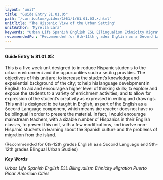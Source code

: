 ```yaml
---
layout: "unit"
title: "Guide Entry 81.01.05"
path: "/curriculum/guides/1981/1/81.01.05.x.html"
unitTitle: "The Hispanic View of the Urban Setting"
unitAuthor: "Myrella Lara"
keywords: "Urban Life Spanish English ESL Bilingualism Ethnicity Migration Puerto Rican American Cities"
recommendedFor: "Recommended for 6th-12th grades English as a Second Language and 9th-12th grades Bilingual Urban Studies"
---
```

<body>
<hr/>
<h4>
Guide Entry to 81.01.05:
</h4>
This is a five week unit designed to introduce Hispanic students to the urban environment and the opportunities such a setting provides. The objectives of this unit are: to increase the student’s knowledge and experiential background of the city; to help his language development in English; to aid and encourage a higher level of thinking skills; to explore and expose the students to a variety of enrichment activities; and to allow for expression of the student’s creativity as expressed in writing and drawings.  This unit is designed to be taught in English, as part of the English as a Second Language component, which means the teacher does not have to be bilingual in order to present the material.  In fact, I would encourage mainstream teachers, with a sizable number of Hispanics in their English classes, to present this unit, with a few modifications, and involve non-Hispanic students in learning about the Spanish culture and the problems of migration from the island.
<p>
(Recommended for 6th-12th grades English as a Second Language and 9th-12th grades Bilingual Urban Studies)
</p>
<p>
<b>
<i>
Key Words
</i>
</b>
<br/>
</p>
<p>
<i>
Urban Life Spanish English ESL Bilingualism Ethnicity Migration Puerto Rican American Cities
</i>
</p>
</body>